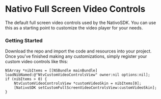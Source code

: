 #  Nativo Full Screen Video Controls

The default full screen video controls used by the NativoSDK. You can use this as a starting point to customize the video player for your needs.

### Getting Started

Download the repo and import the code and resources into your project. Once you've finished making any customizations, simply register your custom video controls like this:

    NSArray *nibItems = [[NSBundle mainBundle] loadNibNamed:@"NtvCustomVideoControlsView" owner:nil options:nil];
    if (nibItems > 0) {
        NtvCustomVideoControlsView *customVideoSkin = nibItems[0];
        [NativoSDK setCustomFullScreenVideoControlsView:customVideoSkin];
    }

